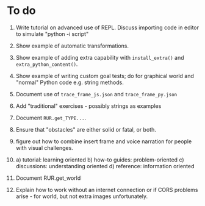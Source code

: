 # To do

1. Write tutorial on advanced use of REPL. Discuss importing code
   in editor to simulate "python -i script"

2. Show example of automatic transformations.

3. Show example of adding extra capability with `install_extra()` and `extra_python_content()`.

4. Show example of writing custom goal tests; do for graphical world and
   "normal" Python code e.g. string methods.

5. Document use of `trace_frame_js.json` and `trace_frame_py.json`

6. Add "traditional" exercises - possibly strings as examples

7. Document `RUR.get_TYPE...`.

8. Ensure that "obstacles" are either solid or fatal, or both.

9. figure out how to combine insert frame and voice narration for people
   with visual challenges.

10. a) tutorial: learning oriented
    b) how-to guides: problem-oriented
    c) discussions: understanding oriented
    d) reference: information oriented

11. Document RUR.get_world

12. Explain how to work without an internet connection or if CORS problems
    arise - for world, but not extra images unfortunately.

